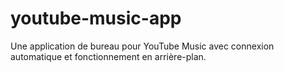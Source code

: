 # youtube-music-app
Une application de bureau pour YouTube Music avec connexion automatique et fonctionnement en arrière-plan.
